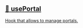 ## [📄️<!-- --> <!-- -->usePortal](/react-native-teleport/pr-preview/pr-21/docs/api/hooks/use-portal.md)

[Hook that allows to manage portals.](/react-native-teleport/pr-preview/pr-21/docs/api/hooks/use-portal.md)

